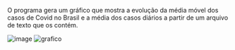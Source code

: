 O programa gera um gráfico que mostra a evolução da média móvel dos casos de Covid no Brasil e a média dos casos diários a partir de um arquivo de texto que os contém.

![image](https://user-images.githubusercontent.com/25599308/202107557-bb6eb6db-037d-438f-9d13-5b45e375628a.png)
![grafico](https://user-images.githubusercontent.com/25599308/202361511-ea6bd94a-6186-4c2e-a2a2-b0669cb55e13.png)
